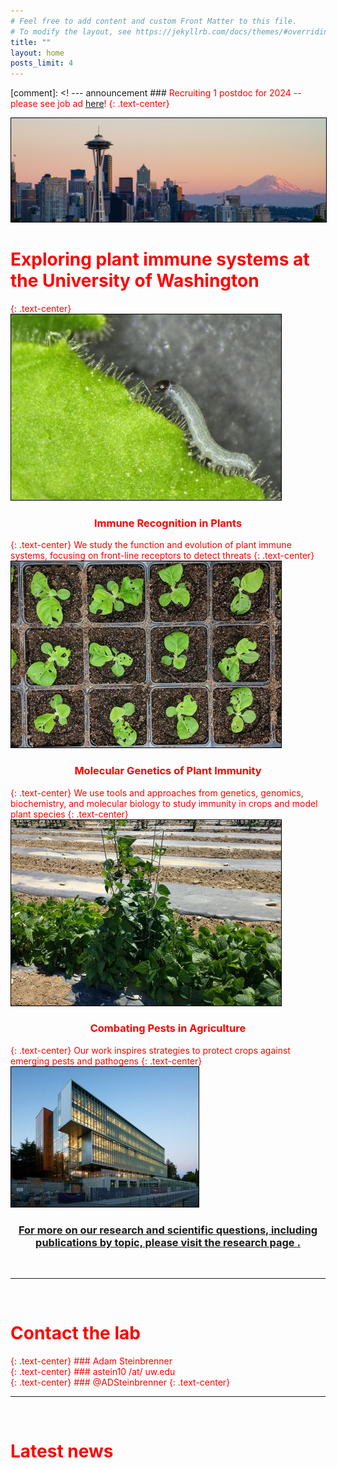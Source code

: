 ```yaml
---
# Feel free to add content and custom Front Matter to this file.
# To modify the layout, see https://jekyllrb.com/docs/themes/#overriding-theme-defaults
title: ""
layout: home
posts_limit: 4
---
```

[comment]: <! --- announcement ### <FONT COLOR="#ff0000">Recruiting 1 postdoc for 2024 -- please see job ad <a href="https://drive.google.com/file/d/1sWXSK4lC-rLMsO7IUCqHePW_KkwMSBM3/view?usp=drive_link">here</a>!
{: .text-center}

<img src="/images/homepage1.jpg" class="align-center" alt="" style="border: #000000 1px solid;">

<h1 class="page-title">Exploring plant immune systems at the University of Washington</h1>
{: .text-center}

<img src="/images/homepage2.jpg" class="align-center" alt="" style="border: #000000 1px solid;">

<h3 class="entry-title" style="text-align:center;font-weight:bold">Immune Recognition in Plants </h3>
{: .text-center}
We study the function and evolution of plant immune systems, focusing on front-line receptors to detect threats
{: .text-center}



<img src="/images/homepage3.jpg" class="align-center" alt="" style="border: #000000 1px solid;">

<h3 class="entry-title" style="text-align:center;font-weight:bold">Molecular Genetics of Plant Immunity</h3>
{: .text-center}
We use tools and approaches from genetics, genomics, biochemistry, and molecular biology to study immunity in crops and model plant species
{: .text-center}



<img src="/images/homepage4.jpg" class="align-center" alt="" style="border: #000000 1px solid;">

<h3 class="entry-title" style="text-align:center;font-weight:bold">Combating Pests in Agriculture</h3>
{: .text-center}
Our work inspires strategies to protect crops against emerging pests and pathogens
{: .text-center}

<img src="/images/homepage5.jpg" class="align-center" alt="" style="border: #000000 1px solid;">



<h3 class="entry-title" style="text-align:center;font-weight:bold"><a href="/research">For more on our research and scientific questions, including publications by topic, please visit the <u> research page </u>.</a></h3>
<br>

---

<br>

<h1 id="contact" class="page-title">Contact the lab</h1>
{: .text-center}
### Adam Steinbrenner <br>
{: .text-center}
### astein10 /at/ uw.edu <br>
{: .text-center}
### @ADSteinbrenner
{: .text-center}

<br>

---

<br>
<h1 id="latest news" class="page-title">Latest news</h1>